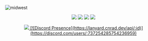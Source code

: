 ![midwest](https://media.discordapp.net/attachments/909839857155702874/916316741456515082/standard.gif?raw=true)
<p align="center">
   <a href="https://instagram.com/grkm.wq" target"blank_"><img src="https://img.shields.io/badge/INSTAGRAM%20-111111.svg?&style=for-the-badge&logo=instagram&logoColor=white"></a>
   <a href="https://discord.com/users/737254285754236959" target"blank_"><img src="https://img.shields.io/badge/discord%20-111111.svg?&style=for-the-badge&logo=discord&logoColor=white"></a>
   <a href="https://sptfy.com/midwest" target"blank_"><img src="https://img.shields.io/badge/Spotify%20-111111.svg?&style=for-the-badge&logo=spotify&logoColor=white"></a>
   <a href="https://github.com/ByWest" target"blank_"><img src="https://img.shields.io/badge/GitHub%20-111111.svg?&style=for-the-badge&logo=github&logoColor=white"></a>
</p>
<div align="center">
   <a href="https://discord.com/users/737254285754236959" target="_blank">
      <img src="https://lanyard-profile-readme.vercel.app/api/737254285754236959?bg=111111">
      [![Discord Presence](https://lanyard.cnrad.dev/api/:id)](https://discord.com/users/:737254285754236959)
   </a>
</div>

